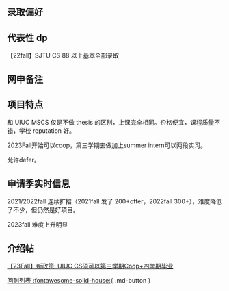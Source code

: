 ## 录取偏好

## 代表性 dp

【22fall】SJTU CS 88 以上基本全部录取

## 网申备注

## 项目特点

和 UIUC MSCS 仅是不做 thesis 的区别，上课完全相同。价格便宜，课程质量不错，学校 reputation 好。

2023Fall开始可以coop，第三学期去做加上summer intern可以两段实习。

允许defer。

## 申请季实时信息

2021/2022fall 连续扩招（2021fall 发了 200+offer，2022fall 300+），难度降低了不少，但仍然是好项目。

2023fall 难度上升明显

## 介绍帖
[【23Fall】新政策: UIUC CS硕可以第三学期Coop+四学期毕业](https://www.1point3acres.com/bbs/thread-988120-1-1.html)

[回到列表 :fontawesome-solid-house:](grade.md){ .md-button }
